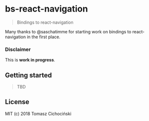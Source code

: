 # bs-react-navigation

> Bindings to react-navigation

Many thanks to @saschatimme for starting work on bindings to react-navigation in the first place.

### Disclaimer

This is **work in progress**.

## Getting started

> TBD

## License

MIT (c) 2018 Tomasz Cichociński
